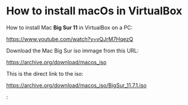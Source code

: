 # How to install macOs in VirtualBox

How to install Mac **Big Sur 11** in VirtualBox on a PC:

https://www.youtube.com/watch?v=vQJrM7HqezQ

Download the Mac Big Sur iso immage from this URL: 

https://archive.org/download/macos_iso

This is the direct link to the iso: 

https://archive.org/download/macos_iso/BigSur_11.7.1.iso









:
